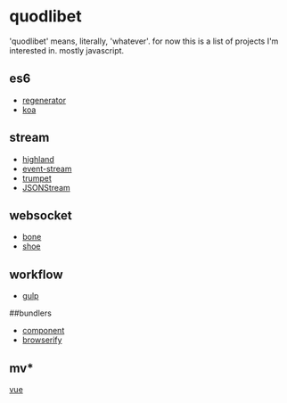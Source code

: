 quodlibet
=========

'quodlibet' means, literally, 'whatever'.
for now this is a list of projects I'm interested in.
mostly javascript.

## es6 

* [regenerator](https://github.com/facebook/regenerator)
* [koa](http://koajs.com)

## stream 

* [highland](http://highlandjs.com)
* [event-stream](https://github.com/dominictarr/event-stream)
* [trumpet](https://github.com/substack/node-trumpet)
* [JSONStream](https://github.com/dominictarr/JSONStream)

## websocket 

* [bone](http://bone.io/)
* [shoe](https://github.com/substack/shoe)

## workflow
* [gulp](http://gulpjs.com/)

##bundlers
* [component](https://github.com/component/component)
* [browserify](http://browserify.org/)

## mv*
[vue](http://vuejs.org/)
